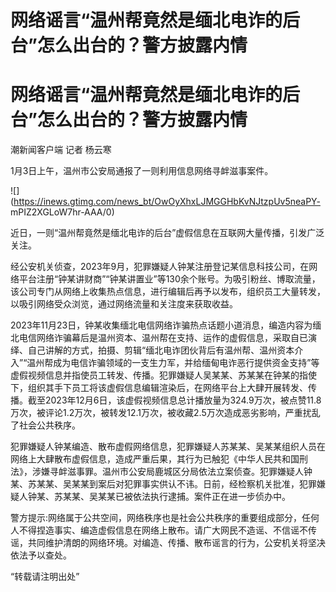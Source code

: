 # 网络谣言“温州帮竟然是缅北电诈的后台”怎么出台的？警方披露内情

# 网络谣言“温州帮竟然是缅北电诈的后台”怎么出台的？警方披露内情

潮新闻客户端 记者 杨云寒

1月3日上午，温州市公安局通报了一则利用信息网络寻衅滋事案件。

![](https://inews.gtimg.com/news_bt/OwOyXhxLJMGGHbKvNJtzpUv5neaPY-
mPIZ2XGLoW7hr-AAA/0)

近日，一则“温州帮竟然是缅北电诈的后台”虚假信息在互联网大量传播，引发广泛关注。

经公安机关侦查，2023年9月，犯罪嫌疑人钟某注册登记某信息科技公司，在网络平台注册“钟某讲财商”“钟某讲置业”等130余个账号。为吸引粉丝、博取流量，该公司专门从网络上收集热点信息，进行编辑后再予以发布，组织员工大量转发，以吸引网络受众浏览，通过网络流量和关注度来获取收益。

2023年11月23日，钟某收集缅北电信网络诈骗热点话题小道消息，编造内容为缅北电信网络诈骗幕后是温州资本、温州帮在支持、运作的虚假信息，采取自已演绎、自己讲解的方式，拍摄、剪辑“缅北电诈团伙背后有温州帮、温州资本介入”“温州帮成为电信诈骗领域的一支生力军，并给缅甸电诈恶行提供资金支持”等虚假视频信息并指使员工转发、传播。犯罪嫌疑人吴某某、苏某某在钟某的指使下，组织其手下员工将该虚假信息编辑渲染后，在网络平台上大肆开展转发、传播。截至2023年12月6日，该虚假视频信息总计播放量为324.9万次，被点赞11.8万次，被评论1.2万次，被转发12.1万次，被收藏2.5万次造成恶劣影响，严重扰乱了社会公共秩序。

犯罪嫌疑人钟某编造、散布虚假网络信息，犯罪嫌疑人苏某某、吴某某组织人员在网络上大肆散布虚假信息，造成严重后果，其行为已触犯《中华人民共和国刑法》，涉嫌寻衅滋事罪。温州市公安局鹿城区分局依法立案侦查。犯罪嫌疑人钟某、苏某某、吴某某到案后对犯罪事实供认不讳。日前，经检察机关批准，犯罪嫌疑人钟某、苏某某、吴某某已被依法执行逮捕。案件正在进一步侦办中。

警方提示:网络属于公共空间，网络秩序也是社会公共秩序的重要组成部分，任何人不得捏造事实、编造虚假信息在网络上散布。请广大网民不造谣、不信谣不传谣，共同维护清朗的网络环境。对编造、传播、散布谣言的行为，公安机关将坚决依法予以查处。

“转载请注明出处”

